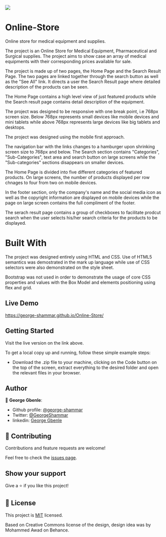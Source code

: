 ![](https://img.shields.io/badge/Microverse-blueviolet)

# Online-Store
Online store for medical equipment and supplies.


The project is an Online Store for Medical Equipment, Pharmaceutical and Surgical supplies. The project aims to show case an array of medical equipments with their corresponding prices available for sale.

The project is made up of two pages, the Home Page and the Search Result Page. The two pages are linked together through the search button as well as the "See All" link. It directs a user the Search Result page where detailed description of the products can be seen.

The Home Page contains a high level view of just featured products while the Search result page contains detail description of the equipment.

The project was designed to be responsive with one break point, i.e 768px screen size. Below 768px represents small devices like mobile devices and mini tablets while above 768px represents large devices like big tablets and desktops.

The project was designed using the mobile first approach.

The navigation bar with the links changes to a hamburger upon shrinking screen size to 768px and below. 
The Search section contains "Categories", "Sub-Categories", text area and search button on large screens while the "Sub-categories" sections disappears on smaller devices.

The Home Page is divided into five different categories of featured products. On large screens, the number of products displayed per row chnages to four from two on mobile devices.

In the footer section, only the company's name and the social media icon as well as the copyright information are displayed on mobile devices while the page on large screen contains the full compliment of the footer.

The serach result page contains a group of checkboxes to facilitate prodcut search when the user selects his/her search criteria for the products to be displayed.

 

# Built With

 The project was designed entirely using HTML and CSS.
 Use of HTML5 semantics was demostrated in the mark up language while use of CSS selectors were also demonstrated on the style sheet.

 Bootstrap was not used in order to demonstrate the usage of core CSS properties and values with the Box Model and elements positioning using flex and grid.


## Live Demo

https://george-shammar.github.io/Online-Store/


## Getting Started

Visit the live version on the link above.

To get a local copy up and running, follow these simple example steps:

- Download the .zip file to your machine, clicking on the Code button on the top of the screen, extract everything to the desired folder and open the relevant files in your browser.

## Author

👤 **George Gbenle**:
- Github profile: [@george-shammar](https://github.com/george-shammar)
- Twitter: [@GeorgeShammar](https://twitter.com/GeorgeShammar)
- linkedin: [George Gbenle](https://www.linkedin.com/in/george-g-5414091b7/)
    
## 🤝 Contributing

Contributions and feature requests are welcome!  

Feel free to check the [issues page](https://github.com/george-shammar/Online-Store/issues).

## Show your support

Give a ⭐️ if you like this project!

## 📝 License

This project is [MIT](https://opensource.org/licenses/mit-license.php) licensed.

Based on  Creative Commons license of the design, design idea was by Mohammed Awad on Behance.
